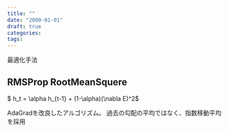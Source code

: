 ```yaml
---
title: ""
date: "2000-01-01"
draft: true
categories:
tags:
---
```


最適化手法


## RMSProp RootMeanSquere

$ h_t = \alpha h_{t-1} + (1-\alpha)(\nabla E)^2$

AdaGradを改良したアルゴリズム。
過去の勾配の平均ではなく、指数移動平均を採用
